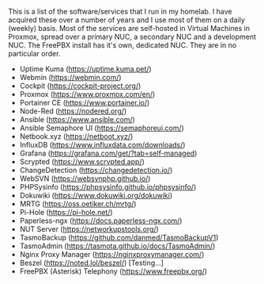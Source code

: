 
This is a list of the software/services that I run in my homelab.
I have acquired these over a number of years and I use most of them on a daily (weekly) basis.
Most of the services are self-hosted in Virtual Machines in Proxmox, spread over a primary NUC, a secondary NUC and a development NUC. The FreePBX install has it's own, dedicated NUC.
They are in no particular order.

- Uptime Kuma (https://uptime.kuma.pet/)
- Webmin (https://webmin.com/)
- Cockpit (https://cockpit-project.org/)
- Proxmox (https://www.proxmox.com/en/)
- Portainer CE (https://www.portainer.io/)
- Node-Red (https://nodered.org/)
- Ansible (https://www.ansible.com/)
- Ansible Semaphore UI (https://semaphoreui.com/)
- Netbook.xyz (https://netboot.xyz/)
- InfluxDB (https://www.influxdata.com/downloads/)
- Grafana (https://grafana.com/get/?tab=self-managed)
- Scrypted (https://www.scrypted.app/)
- ChangeDetection (https://changedetection.io/)
- WebSVN (https://websvnphp.github.io/)
- PHPSysinfo (https://phpsysinfo.github.io/phpsysinfo/)
- Dokuwiki (https://www.dokuwiki.org/dokuwiki)
- MRTG (https://oss.oetiker.ch/mrtg/)
- Pi-Hole (https://pi-hole.net/)
- Paperless-ngx (https://docs.paperless-ngx.com/)
- NUT Server (https://networkupstools.org/)
- TasmoBackup (https://github.com/danmed/TasmoBackupV1)
- TasmoAdmin (https://tasmota.github.io/docs/TasmoAdmin/)
- Nginx Proxy Manager (https://nginxproxymanager.com/)
- Beszel (https://noted.lol/beszel/) [Testing...]
- FreePBX (Asterisk) Telephony (https://www.freepbx.org/)

